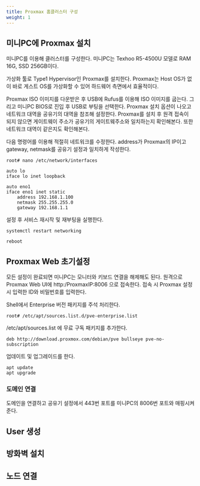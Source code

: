 ```yaml
---
title: Proxmax 홈클러스터 구성
weight: 1
---
```

## 미니PC에 Proxmax 설치
미니PC를 이용해 클러스터를 구성한다. 미니PC는 Texhoo R5-4500U 모델로 RAM 16G, SSD 256GB이다.

가상화 툴로 Type1 Hypervisor인 Proxmax를 설치한다. Proxmax는 Host OS가 없이 바로 게스트 OS를 가상화할 수 있어 하드웨어 측면에서 효율적이다.

Proxmax ISO 이미지를 다운받은 후 USB에 Rufus를 이용해 ISO 이미지를 굽는다. 그리고 미니PC BIOS로 진입 후 USB로 부팅을 선택한다. Proxmax 설치 옵션이 나오고 네트워크 대역을 공유기의 대역을 참조해 설정한다. Proxmax를 설치 후 원격 접속이 되지 않으면 게이트웨이 주소가 공유기의 게이트웨주소와 일치하는지 확인해본다. 또한 네트워크 대역이 같은지도 확인해본다.

다음 명령어를 이용해 적절히 네트워크를 수정한다. address가 Proxmax의 IP이고 gateway, netmask를 공유기 설정과 일치하게 작성한다.
```
root# nano /etc/network/interfaces

auto lo
iface lo inet loopback

auto eno1
iface eno1 inet static
    address 192.168.1.100
    netmask 255.255.255.0
    gateway 192.168.1.1
```


설정 후 서비스 재시작 및 재부팅을 실행한다.
```
systemctl restart networking

reboot
```

## Proxmax Web 초기설정
모든 설정이 완료되면 미니PC는 모니터와 키보드 연결을 해제해도 된다. 원격으로 Proxmax Web UI에 http:/ProxmaxIP:8006 으로 접속한다. 접속 시 Proxmax 설정 시 입력한 ID와 비밀번호를 입력한다.

Shell에서 Enterprise 버전 패키지를 주석 처리한다.
```
root# /etc/apt/sources.list.d/pve-enterprise.list
```

/etc/apt/sources.list 에 무료 구독 패키지를 추가한다.
```
deb http://download.proxmox.com/debian/pve bullseye pve-no-subscription
```

업데이트 및 업그레이드를 한다.
```
apt update
apt upgrade
```

### 도메인 연결
도메인을 연결하고 공유기 설정에서 443번 포트를 미니PC의 8006번 포트와 매핑시켜 준다.

## User 생성
## 방화벽 설치

## 노드 연결